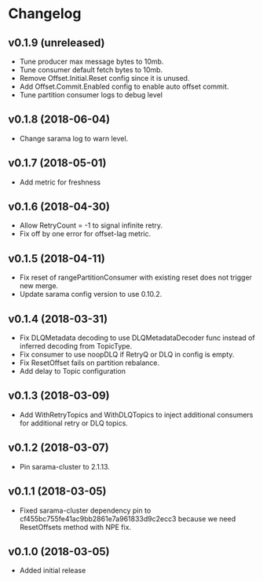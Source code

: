 # Changelog

v0.1.9 (unreleased)
-------------------

- Tune producer max message bytes to 10mb.
- Tune consumer default fetch bytes to 10mb.
- Remove Offset.Initial.Reset config since it is unused.
- Add Offset.Commit.Enabled config to enable auto offset commit.
- Tune partition consumer logs to debug level


v0.1.8 (2018-06-04)
-------------------

- Change sarama log to warn level.


v0.1.7 (2018-05-01)
-------------------

- Add metric for freshness


v0.1.6 (2018-04-30)
-------------------

- Allow RetryCount = -1 to signal infinite retry.
- Fix off by one error for offset-lag metric.

v0.1.5 (2018-04-11)
-------------------

- Fix reset of rangePartitionConsumer with existing reset does not trigger new merge.
- Update sarama config version to use 0.10.2.


v0.1.4 (2018-03-31)
-------------------

- Fix DLQMetadata decoding to use DLQMetadataDecoder func instead of inferred decoding from TopicType.
- Fix consumer to use noopDLQ if RetryQ or DLQ in config is empty.
- Fix ResetOffset fails on partition rebalance.
- Add delay to Topic configuration


v0.1.3 (2018-03-09)
-------------------

- Add WithRetryTopics and WithDLQTopics to inject additional consumers for additional retry or DLQ topics.


v0.1.2 (2018-03-07)
-------------------

- Pin sarama-cluster to 2.1.13.


v0.1.1 (2018-03-05)
-------------------

- Fixed sarama-cluster dependency pin to cf455bc755fe41ac9bb2861e7a961833d9c2ecc3 because we need ResetOffsets method with NPE fix.


v0.1.0 (2018-03-05)
-------------------

- Added initial release
